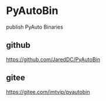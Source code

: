 # PyAutoBin
publish PyAuto Binaries

## github
https://github.com/JaredDC/PyAutoBin


## gitee
https://gitee.com/imtvip/pyautobin
